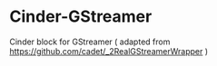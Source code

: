 Cinder-GStreamer
============

Cinder block for GStreamer ( adapted from https://github.com/cadet/_2RealGStreamerWrapper )
